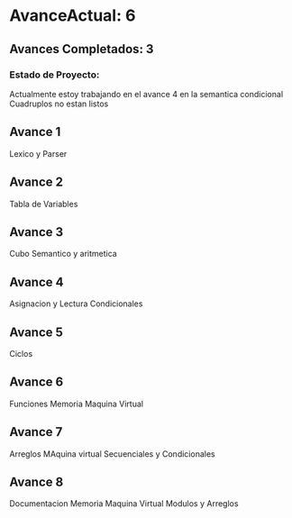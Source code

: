 # AvanceActual: 6

## Avances Completados: 3

### Estado de Proyecto:

Actualmente estoy trabajando en el avance 4 en la semantica condicional
Cuadruplos no estan listos

## Avance 1

Lexico y Parser

## Avance 2

Tabla de Variables

## Avance 3

Cubo Semantico y aritmetica

## Avance 4

Asignacion y Lectura
Condicionales

## Avance 5

Ciclos

## Avance 6

Funciones
Memoria Maquina Virtual

## Avance 7

Arreglos
MAquina virtual Secuenciales y Condicionales

## Avance 8

Documentacion
Memoria Maquina Virtual Modulos y Arreglos
